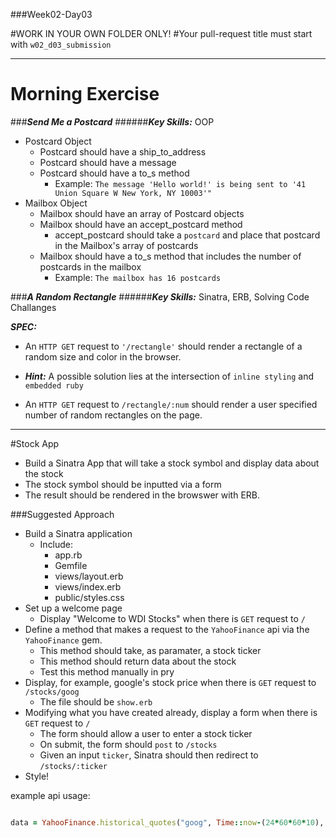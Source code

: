 ###Week02-Day03

#WORK IN YOUR OWN FOLDER ONLY!
#Your pull-request title must start with `w02_d03_submission`

---

# Morning Exercise

###***Send Me a Postcard***
######***Key Skills:*** OOP

- Postcard Object
	- Postcard should have a ship_to_address
	- Postcard should have a message	
	- Postcard should have a to_s method
		- Example: `The message 'Hello world!' is being sent to '41 Union Square W New York, NY 10003'"`
- Mailbox Object 
	- Mailbox should have an array of Postcard objects
	- Mailbox should have an accept_postcard method
		- accept_postcard should take a `postcard` and place that postcard in the Mailbox's array of postcards
	- Mailbox should have a to_s method that includes the number of postcards in the mailbox
		- Example: `The mailbox has 16 postcards`


###***A Random Rectangle***
######***Key Skills:*** Sinatra, ERB, Solving Code Challanges

***SPEC:***

* An `HTTP GET` request to `'/rectangle'` should render a rectangle of a random size and color in the browser.  

*  ***Hint:*** A possible solution lies at the intersection of `inline styling` and `embedded ruby`

* An `HTTP GET` request to `/rectangle/:num` should render a user specified number of random rectangles on the page.    

---

#Stock App

- Build a Sinatra App that will take a stock symbol and display data about the stock
- The stock symbol should be inputted via a form
- The result should be rendered in the browswer with ERB.


###Suggested Approach 

- Build a Sinatra application 
	- Include:
		- app.rb		
		- Gemfile
		- views/layout.erb
		- views/index.erb	
		- public/styles.css
- Set up a welcome page
	- Display "Welcome to WDI Stocks" when there is `GET` request to `/`
- Define a method that makes a request to the `YahooFinance` api via the `YahooFinance` gem.
	- This method should take, as paramater, a stock ticker
	- This method should return data about the stock
	- Test this method manually in pry
- Display, for example, google's stock price when there is `GET` request to `/stocks/goog`
	- The file should be `show.erb`
- Modifying what you have created already, display a form when there is `GET` request to `/`
	- The form should allow a user to enter a stock ticker
	- On submit, the form should `post` to `/stocks`
	- Given an input `ticker`, Sinatra should then redirect to `/stocks/:ticker`
- Style!

example api usage:

```ruby 

data = YahooFinance.historical_quotes("goog", Time::now-(24*60*60*10), Time::now)
```






